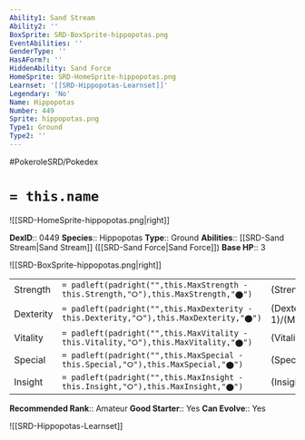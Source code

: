 ```yaml
---
Ability1: Sand Stream
Ability2: ''
BoxSprite: SRD-BoxSprite-hippopotas.png
EventAbilities: ''
GenderType: ''
HasAForm?: ''
HiddenAbility: Sand Force
HomeSprite: SRD-HomeSprite-hippopotas.png
Learnset: '[[SRD-Hippopotas-Learnset]]'
Legendary: 'No'
Name: Hippopotas
Number: 449
Sprite: hippopotas.png
Type1: Ground
Type2: ''
---
```


#PokeroleSRD/Pokedex

# `= this.name`

![[SRD-HomeSprite-hippopotas.png|right]]

**DexID**:: 0449
**Species**:: Hippopotas
**Type**:: Ground
**Abilities**:: [[SRD-Sand Stream|Sand Stream]] ([[SRD-Sand Force|Sand Force]])
**Base HP**:: 3

![[SRD-BoxSprite-hippopotas.png|right]]

|           |                                                                                        |                                          |
| --------- | -------------------------------------------------------------------------------------- | ---------------------------------------- |
| Strength  | `= padleft(padright("",this.MaxStrength - this.Strength,"⭘"),this.MaxStrength,"⬤")`    | (Strength::2)/(MaxStrength::5)   |
| Dexterity | `= padleft(padright("",this.MaxDexterity - this.Dexterity,"⭘"),this.MaxDexterity,"⬤")` | (Dexterity:: 1)/(MaxDexterity::3) |
| Vitality  | `= padleft(padright("",this.MaxVitality - this.Vitality,"⭘"),this.MaxVitality,"⬤")`    | (Vitality::2)/(MaxVitality::5)   |
| Special   | `= padleft(padright("",this.MaxSpecial - this.Special,"⭘"),this.MaxSpecial,"⬤")`       | (Special::1)/(MaxSpecial::3)     |
| Insight   | `= padleft(padright("",this.MaxInsight - this.Insight,"⭘"),this.MaxInsight,"⬤")`       | (Insight::1)/(MaxInsight::3)     |

**Recommended Rank**:: Amateur
**Good Starter**:: Yes
**Can Evolve**:: Yes

![[SRD-Hippopotas-Learnset]]